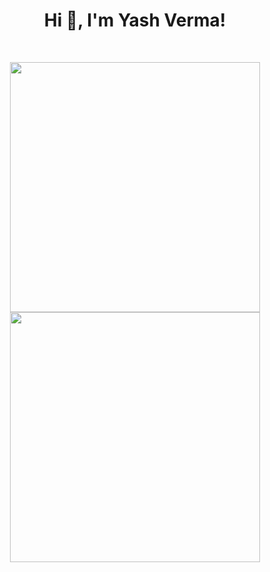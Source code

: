 

<h1 align="center">Hi 👋, I'm Yash Verma!</h1>
<br>

<p align = "center">
  <img src = "https://github-readme-stats.vercel.app/api?username=yashverma7&show_icons=true&theme=bear" width = 400>
  <img src = "https://github-readme-streak-stats.herokuapp.com?user=yashverma7&theme=dark&hide_border=true" width = 400>
</p>






<!--
**yashverma7/yashverma7** is a ✨ _special_ ✨ repository because its `README.md` (this file) appears on your GitHub profile.

Here are some ideas to get you started:

- 🔭 I’m currently working on ...
- 🌱 I’m currently learning ...
- 👯 I’m looking to collaborate on ...
- 🤔 I’m looking for help with ...
- 💬 Ask me about ...
- 📫 How to reach me: ...
- 😄 Pronouns: ...
- ⚡ Fun fact: ...
-->
